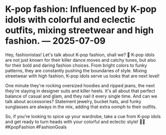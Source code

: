 # K-pop fashion: Influenced by K-pop idols with colorful and eclectic outfits, mixing streetwear and high fashion. — 2025-07-09

Hey, fashionistas! Let's talk about K-pop fashion, shall we? 🌟 K-pop idols are not just known for their killer dance moves and catchy tunes, but also for their bold and daring fashion choices. From bright colors to funky patterns, they are constantly pushing the boundaries of style. Mixing streetwear with high fashion, K-pop idols serve us looks that are next level!

One minute they're rocking oversized hoodies and ripped jeans, the next they're slaying in designer suits and killer heels. It's all about that perfect balance of casual and glam, and they nail it every single time. And can we talk about accessories? Statement jewelry, bucket hats, and funky sunglasses are always in the mix, adding that extra oomph to their outfits.

So, if you're looking to spice up your wardrobe, take a cue from K-pop idols and get ready to turn heads with your colorful and eclectic style! 💃🔥 #KpopFashion #FashionGoals